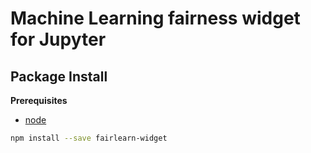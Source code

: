 Machine Learning fairness widget for Jupyter
============================================

Package Install
---------------

**Prerequisites**
- [node](http://nodejs.org/)

```bash
npm install --save fairlearn-widget
```
